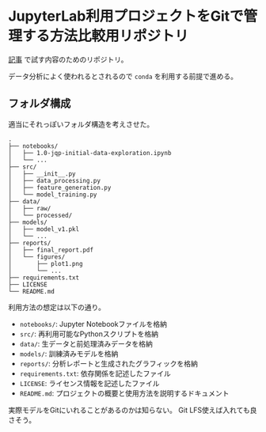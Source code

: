 # JupyterLab利用プロジェクトをGitで管理する方法比較用リポジトリ

[記事](https://zenn.dev/articles/e8fcb7aa4736f3) で試す内容のためのリポジトリ。

データ分析によく使われるとされるので `conda` を利用する前提で進める。

## フォルダ構成

適当にそれっぽいフォルダ構造を考えさせた。

```text
.
├── notebooks/
│   ├── 1.0-jqp-initial-data-exploration.ipynb
│   └── ...
├── src/
│   ├── __init__.py
│   ├── data_processing.py
│   ├── feature_generation.py
│   └── model_training.py
├── data/
│   ├── raw/
│   └── processed/
├── models/
│   ├── model_v1.pkl
│   └── ...
├── reports/
│   ├── final_report.pdf
│   └── figures/
│       ├── plot1.png
│       └── ...
├── requirements.txt
├── LICENSE
└── README.md
```

利用方法の想定は以下の通り。

- `notebooks/`: Jupyter Notebookファイルを格納
- `src/`: 再利用可能なPythonスクリプトを格納
- `data/`: 生データと前処理済みデータを格納
- `models/`: 訓練済みモデルを格納
- `reports/`: 分析レポートと生成されたグラフィックを格納
- `requirements.txt`: 依存関係を記述したファイル
- `LICENSE`: ライセンス情報を記述したファイル
- `README.md`: プロジェクトの概要と使用方法を説明するドキュメント

実際モデルをGitにいれることがあるのかは知らない。
Git LFS使えば入れても良さそう。
